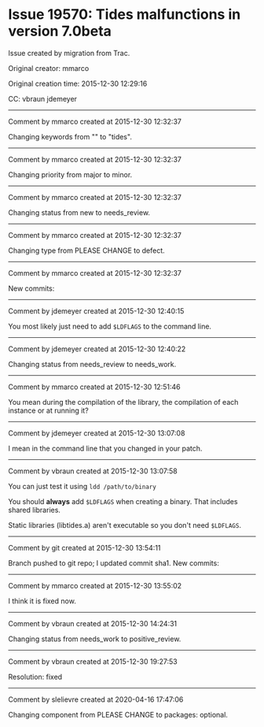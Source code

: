 # Issue 19570: Tides malfunctions in version 7.0beta

Issue created by migration from Trac.

Original creator: mmarco

Original creation time: 2015-12-30 12:29:16

CC:  vbraun jdemeyer




---

Comment by mmarco created at 2015-12-30 12:32:37

Changing keywords from "" to "tides".


---

Comment by mmarco created at 2015-12-30 12:32:37

Changing priority from major to minor.


---

Comment by mmarco created at 2015-12-30 12:32:37

Changing status from new to needs_review.


---

Comment by mmarco created at 2015-12-30 12:32:37

Changing type from PLEASE CHANGE to defect.


---

Comment by mmarco created at 2015-12-30 12:32:37

New commits:


---

Comment by jdemeyer created at 2015-12-30 12:40:15

You most likely just need to add `$LDFLAGS` to the command line.


---

Comment by jdemeyer created at 2015-12-30 12:40:22

Changing status from needs_review to needs_work.


---

Comment by mmarco created at 2015-12-30 12:51:46

You mean during the compilation of the library, the compilation of each instance or at running it?


---

Comment by jdemeyer created at 2015-12-30 13:07:08

I mean in the command line that you changed in your patch.


---

Comment by vbraun created at 2015-12-30 13:07:58

You can just test it using `ldd /path/to/binary`

You should **always** add `$LDFLAGS` when creating a binary. That includes shared libraries.

Static libraries (libtides.a) aren't executable so you don't need `$LDFLAGS`.


---

Comment by git created at 2015-12-30 13:54:11

Branch pushed to git repo; I updated commit sha1. New commits:


---

Comment by mmarco created at 2015-12-30 13:55:02

I think it is fixed now.


---

Comment by vbraun created at 2015-12-30 14:24:31

Changing status from needs_work to positive_review.


---

Comment by vbraun created at 2015-12-30 19:27:53

Resolution: fixed


---

Comment by slelievre created at 2020-04-16 17:47:06

Changing component from PLEASE CHANGE to packages: optional.
